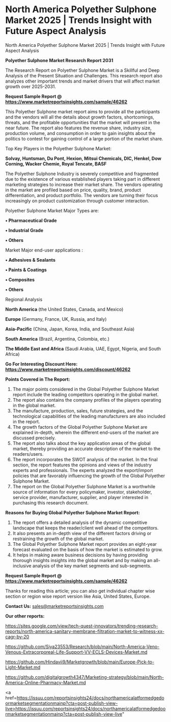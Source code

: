 # North America Polyether Sulphone Market 2025 | Trends Insight with Future Aspect Analysis
North America Polyether Sulphone Market 2025 | Trends Insight with Future Aspect Analysis

<strong>Polyether Sulphone Market Research Report 2031</strong>

The Research Report on Polyether Sulphone Market is a Skillful and Deep Analysis of the Present Situation and Challenges. This research report also analyzes other important trends and market drivers that will affect market growth over 2025-2031.

<strong>Request Sample Report @ <a href=https://www.marketreportsinsights.com/sample/46262>https://www.marketreportsinsights.com/sample/46262</a></strong>

This Polyether Sulphone market report aims to provide all the participants and the vendors will all the details about growth factors, shortcomings, threats, and the profitable opportunities that the market will present in the near future. The report also features the revenue share, industry size, production volume, and consumption in order to gain insights about the politics to contest for gaining control of a large portion of the market share.

Top Key Players in the Polyether Sulphone Market:

<strong>Solvay, Huntsman, Du Pont, Hexion, Mitsui Chemicals, DIC, Henkel, Dow Corning, Wacker Chemie, Royal Tencate, BASF</strong>

The Polyether Sulphone Industry is severely competitive and fragmented due to the existence of various established players taking part in different marketing strategies to increase their market share. The vendors operating in the market are profiled based on price, quality, brand, product differentiation, and product portfolio. The vendors are turning their focus increasingly on product customization through customer interaction.

Polyether Sulphone Market Major Types are:

<strong>•  Pharmaceutical Grade

•  Industrial Grade

•  Others</strong>

Market Major end-user applications :

<strong>•  Adhesives & Sealants

•  Paints & Coatings

•  Composites

•  Others</strong>

Regional Analysis

</u><strong><b>North America</b></strong> (the United States, Canada, and Mexico)

<strong><b>Europe </b></strong>(Germany, France, UK, Russia, and Italy)

<strong><b>Asia-Pacific</b></strong> (China, Japan, Korea, India, and Southeast Asia)

<strong><b>South America</b></strong> (Brazil, Argentina, Colombia, etc.)

<strong><b>The Middle East and Africa</b></strong> (Saudi Arabia, UAE, Egypt, Nigeria, and South Africa)

<strong>Go For Interesting Discount Here: <a href=https://www.marketreportsinsights.com/discount/46262>https://www.marketreportsinsights.com/discount/46262</a></strong>

<strong>Points Covered in The Report:</strong>
<ol>
  <li>The major points considered in the Global Polyether Sulphone Market report include the leading competitors operating in the global market.</li>
  <li>The report also contains the company profiles of the players operating in the global market.</li>
  <li>The manufacture, production, sales, future strategies, and the technological capabilities of the leading manufacturers are also included in the report.</li>
  <li>The growth factors of the Global Polyether Sulphone Market are explained in-depth, wherein the different end-users of the market are discussed precisely.</li>
  <li>The report also talks about the key application areas of the global market, thereby providing an accurate description of the market to the readers/users.</li>
  <li>The report incorporates the SWOT analysis of the market. In the final section, the report features the opinions and views of the industry experts and professionals. The experts analyzed the export/import policies that are favorably influencing the growth of the Global Polyether Sulphone Market.</li>
  <li>The report on the Global Polyether Sulphone Market is a worthwhile source of information for every policymaker, investor, stakeholder, service provider, manufacturer, supplier, and player interested in purchasing this research document.</li>
</ol>
<strong>Reasons for Buying Global Polyether Sulphone Market Report:</strong>

<ol>
  <li>The report offers a detailed analysis of the dynamic competitive landscape that keeps the reader/client well ahead of the competitors.</li>
  <li>It also presents an in-depth view of the different factors driving or restraining the growth of the global market.</li>
  <li>The Global Polyether Sulphone Market report provides an eight-year forecast evaluated on the basis of how the market is estimated to grow.</li>
  <li>It helps in making aware business decisions by having providing thorough insights insights into the global market and by making an all-inclusive analysis of the key market segments and sub-segments.</li>
</ol>
<strong>Request Sample Report @ <a href=https://www.marketreportsinsights.com/sample/46262>https://www.marketreportsinsights.com/sample/46262</a></strong>


Thanks for reading this article; you can also get individual chapter wise section or region wise report version like Asia, United States, Europe.

<strong>Contact Us:</strong>
sales@marketreportsinsights.com

<strong>Our other reports:</strong>

<a href=https://sites.google.com/view/tech-quest-innovators/trending-research-reports/north-america-sanitary-membrane-filtration-market-to-witness-xx-cagr-by-20>https://sites.google.com/view/tech-quest-innovators/trending-research-reports/north-america-sanitary-membrane-filtration-market-to-witness-xx-cagr-by-20</a>

<a href=https://github.com/Siya23553/Research/blob/main/North-America-Veno-Venous-Extracorporeal-Life-Support-VV-ECLS-Devices-Market.md>https://github.com/Siya23553/Research/blob/main/North-America-Veno-Venous-Extracorporeal-Life-Support-VV-ECLS-Devices-Market.md</a>

<a href=https://github.com/Hindavii9/Marketgrowth/blob/main/Europe-Pick-to-Light-Market.md>https://github.com/Hindavii9/Marketgrowth/blob/main/Europe-Pick-to-Light-Market.md</a>

<a href=https://github.com/digitalgrowth4347/Marketing-strategy/blob/main/North-America-Online-Pharmacy-Market.md>https://github.com/digitalgrowth4347/Marketing-strategy/blob/main/North-America-Online-Pharmacy-Market.md</a>

<a href=https://issuu.com/reportsinsights24/docs/northamericalatformedgedoormarketsegmentationmainp?cta=post-publish-view-live>https://issuu.com/reportsinsights24/docs/northamericalatformedgedoormarketsegmentationmainp?cta=post-publish-view-live</a>"
